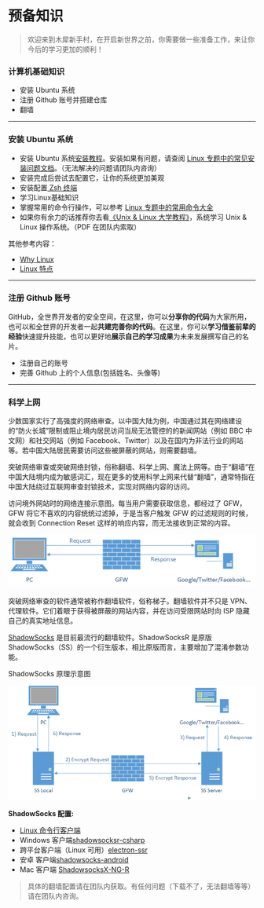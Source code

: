 # 预备知识

> 欢迎来到木犀新手村，在开启新世界之前，你需要做一些准备工作，来让你今后的学习更加的顺利！

### 计算机基础知识

- 安装 Ubuntu 系统
- 注册 Github 账号并搭建仓库
- 翻墙

---

### 安装 Ubuntu 系统

- 安装 Ubuntu 系统[安装教程](https://ywnz.com/linuxaz/2588.html)。安装如果有问题，请查阅 [Linux 专题中的常见安装问题文档](/cs/linux_study.html)。（无法解决的问题请团队内咨询）
- 安装完成后尝试去配置它，让你的系统更加美观
- 安装配置[ Zsh 终端](https://ohmyz.sh/)
- 学习Linux基础知识 
- 掌握常用的命令行操作，可以参考 [Linux 专题中的常用命令大全](/cs/linux_study.html)
- 如果你有余力的话推荐你去看[《Unix & Linux 大学教程》](https://book.douban.com/subject/4253716/)，系统学习 Unix & Linux 操作系统。（PDF 在团队内索取）

其他参考内容：

- [Why Linux](https://www.jianshu.com/p/5020fbd76d0c)
- [Linux 特点](https://www.sohu.com/a/248995053_700886)

---

### 注册 Github 账号

GitHub，全世界开发者的安全空间，在这里，你可以**分享你的代码**为大家所用，也可以和全世界的开发者一起**共建完善你的代码**。在这里，你可以**学习借鉴前辈的经验**快速提升技能，也可以更好地**展示自己的学习成果**为未来发展撰写自己的名片。

- 注册自己的账号
- 完善 Github 上的个人信息(包括姓名、头像等)


---

### 科学上网

少数国家实行了高强度的网络审查。以中国大陆为例，中国通过其在网络建设的“防火长城”限制或阻止境内居民访问当局无法管控的的新闻网站（例如 BBC 中文网）和社交网站（例如 Facebook、Twitter）以及在国内为非法行业的网站等。若中国大陆居民需要访问这些被屏蔽的网站，则需要翻墙。

突破网络审查或突破网络封锁，俗称翻墙、科学上网、魔法上网等。由于“翻墙”在中国大陆境内成为敏感词汇，现在更多的使用科学上网来代替“翻墙”，通常特指在中国大陆绕过互联网审查封锁技术，实现对网络内容的访问。

访问境外网站时的网络连接示意图。每当用户需要获取信息，都经过了 GFW，GFW 将它不喜欢的内容统统过滤掉，于是当客户触发 GFW 的过滤规则的时候，就会收到 Connection Reset 这样的响应内容，而无法接收到正常的内容。

![](./whats-shadowsocks-02.png)

突破网络审查的软件通常被称作翻墙软件，俗称梯子。翻墙软件并不只是 VPN、代理软件。它们着眼于获得被屏蔽的网站内容，并在访问受限网站时向 ISP 隐藏自己的真实地址信息。

[ShadowSocks](https://github.com/shadowsocks/shadowsocks) 是目前最流行的翻墙软件。ShadowSocksR 是原版 ShadowSocks（SS）的一个衍生版本，相比原版而言，主要增加了混淆参数功能。

ShadowSocks 原理示意图

![](./whats-shadowsocks-04.png)

**ShadowSocks 配置:**

- [Linux 命令行客户端](https://blog.mrwang.pw/2018/12/13/Linux%E5%AE%89%E8%A3%85%E5%B9%B6%E4%BD%BF%E7%94%A8ssr/)
- Windows 客户端[shadowsocksr-csharp](https://github.com/shadowsocksrr/shadowsocksr-csharp/releases)
- 跨平台客户端（Linux 可用）[electron-ssr](https://github.com/qingshuisiyuan/electron-ssr-backup)
- 安卓 客户端[shadowsocks-android](https://github.com/shadowsocks/shadowsocks-android/releases)
- Mac 客户端 [ShadowsocksX-NG-R](https://github.com/qinyuhang/ShadowsocksX-NG-R/releases)

> 具体的翻墙配置请在团队内获取。有任何问题（下载不了，无法翻墙等等）请在团队内咨询。

